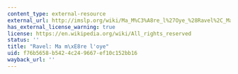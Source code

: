 ```yaml
---
content_type: external-resource
external_url: http://imslp.org/wiki/Ma_M%C3%A8re_l%27Oye_%28Ravel%2C_Maurice%29
has_external_license_warning: true
license: https://en.wikipedia.org/wiki/All_rights_reserved
status: ''
title: "Ravel: Ma m\xE8re l'oye"
uid: f76b5658-b542-4c24-9667-ef10c152bb16
wayback_url: ''
---
```

